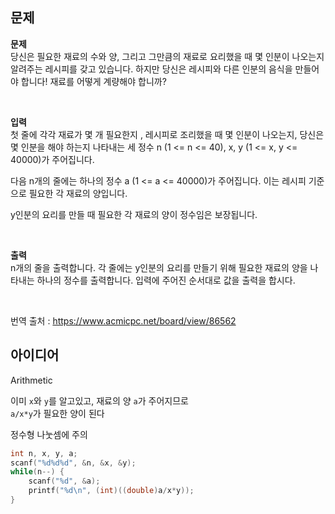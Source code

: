 ## 문제
**문제**  
당신은 필요한 재료의 수와 양, 그리고 그만큼의 재료로 요리했을 때 몇 인분이 나오는지 알려주는 레시피를 갖고 있습니다. 하지만 당신은 레시피와 다른 인분의 음식을 만들어야 합니다! 재료를 어떻게 계량해야 합니까?

<br/>

**입력**  
첫 줄에 각각 재료가 몇 개 필요한지 , 레시피로 조리했을 때 몇 인분이 나오는지, 당신은 몇 인분을 해야 하는지 나타내는 세 정수 n (1 <= n <= 40), x, y (1 <= x, y <= 40000)가 주어집니다.

다음 n개의 줄에는 하나의 정수 a (1 <= a <= 40000)가 주어집니다. 이는 레시피 기준으로 필요한 각 재료의 양입니다.

y인분의 요리를 만들 때 필요한 각 재료의 양이 정수임은 보장됩니다.

<br/>

**출력**  
n개의 줄을 출력합니다. 각 줄에는 y인분의 요리를 만들기 위해 필요한 재료의 양을 나타내는 하나의 정수를 출력합니다. 입력에 주어진 순서대로 값을 출력을 합시다.

<br/>

번역 출처 : https://www.acmicpc.net/board/view/86562

## 아이디어
Arithmetic

이미 `x`와 `y`를 알고있고, 재료의 양 `a`가 주어지므로  
`a/x*y`가 필요한 양이 된다

정수형 나눗셈에 주의
```c
int n, x, y, a;
scanf("%d%d%d", &n, &x, &y);
while(n--) {
	scanf("%d", &a);
	printf("%d\n", (int)((double)a/x*y));
}
```